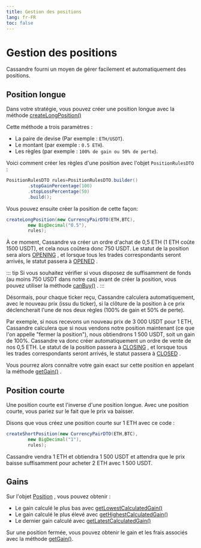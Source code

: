 ```yaml
---
title: Gestion des positions
lang: fr-FR
toc: false
---
```


# Gestion des positions

Cassandre fourni un moyen de gérer facilement et automatiquement des positions.

## Position longue

Dans votre stratégie, vous pouvez créer une position longue avec la
méthode [createLongPosition()](https://www.javadoc.io/doc/tech.cassandre.trading.bot/cassandre-trading-bot-spring-boot-autoconfigure/latest/tech/cassandre/trading/bot/strategy/GenericCassandreStrategy.html#createLongPosition%28tech.cassandre.trading.bot.dto.util.CurrencyPairDTO,java.math.BigDecimal,tech.cassandre.trading.bot.dto.position.PositionRulesDTO%29)

Cette méthode a trois paramètres :

* La paire de devise (Par exemple : `ETH/USDT`).
* Le montant (par exemple : `0.5 ETH`).
* Les règles (par exemple : `100% de gain ou 50% de perte`).

Voici comment créer les règles d'une position avec l'objet `PositionRulesDTO` :

```java
PositionRulesDTO rules=PositionRulesDTO.builder()
        .stopGainPercentage(100)
        .stopLossPercentage(50)
        .build();
```

Vous pouvez ensuite créer la position de cette façon:

```java
createLongPosition(new CurrencyPairDTO(ETH,BTC),
        new BigDecimal("0.5"),
        rules);
```

À ce moment, Cassandre va créer un ordre d'achat de 0,5 ETH (1 ETH coûte 1500 USDT), et cela nous coûtera donc 750 USDT.
Le statut de la position sera alors
[OPENING](https://www.javadoc.io/doc/tech.cassandre.trading.bot/cassandre-trading-bot-spring-boot-autoconfigure/latest/tech/cassandre/trading/bot/dto/position/PositionStatusDTO.html#OPENING)
, et lorsque tous les trades correspondants seront arrivés, le statut passera
à [OPENED](https://www.javadoc.io/doc/tech.cassandre.trading.bot/cassandre-trading-bot-spring-boot-autoconfigure/latest/tech/cassandre/trading/bot/dto/position/PositionStatusDTO.html#OPENED)
.

::: tip
Si vous souhaitez vérifier si vous disposez de suffisamment de fonds (au moins 750 USDT dans notre cas) avant de créer
la position, vous pouvez utiliser la
méthode [canBuy()](https://www.javadoc.io/doc/tech.cassandre.trading.bot/cassandre-trading-bot-spring-boot-autoconfigure/latest/tech/cassandre/trading/bot/strategy/GenericCassandreStrategy.html#canBuy%28tech.cassandre.trading.bot.dto.user.AccountDTO,tech.cassandre.trading.bot.dto.util.CurrencyPairDTO,java.math.BigDecimal%29)
.
:::

Désormais, pour chaque ticker reçu, Cassandre calculera automatiquement, avec le nouveau prix (issu du ticker), si la
clôture de la position à ce prix déclencherait l'une de nos deux règles (100% de gain et 50% de perte).

Par exemple, si nous recevons un nouveau prix de 3 000 USDT pour 1 ETH, Cassandre calculera que si nous vendons notre
position maintenant (ce que l'on appelle "fermer la position"), nous obtiendrons 1 500 USDT, soit un gain de 100%.
Cassandre va donc créer automatiquement un ordre de vente de nos 0,5 ETH. Le statut de la
position passera
à [CLOSING](https://www.javadoc.io/doc/tech.cassandre.trading.bot/cassandre-trading-bot-spring-boot-autoconfigure/latest/tech/cassandre/trading/bot/dto/position/PositionStatusDTO.html#CLOSING)
, et lorsque tous les trades correspondants seront arrivés, le statut passera
à [CLOSED](https://www.javadoc.io/doc/tech.cassandre.trading.bot/cassandre-trading-bot-spring-boot-autoconfigure/latest/tech/cassandre/trading/bot/dto/position/PositionStatusDTO.html#CLOSED)
.

Vous pourrez alors connaître votre gain exact sur cette position en appelant la
méthode [getGain()](https://www.javadoc.io/doc/tech.cassandre.trading.bot/cassandre-trading-bot-spring-boot-autoconfigure/latest/tech/cassandre/trading/bot/dto/position/PositionDTO.html#getGain())
.

## Position courte

Une position courte est l'inverse d'une position longue. Avec une position courte, vous pariez sur le fait que le prix
va baisser.

Disons que vous créez une position courte sur 1 ETH avec ce code :

```java
createShortPosition(new CurrencyPairDTO(ETH,BTC),
        new BigDecimal("1"),
        rules);
```

Cassandre vendra 1 ETH et obtiendra 1 500 USDT et attendra que le prix baisse suffisamment pour acheter 2 ETH avec 1 500
USDT.

## Gains

Sur
l'objet [Position](https://www.javadoc.io/doc/tech.cassandre.trading.bot/cassandre-trading-bot-spring-boot-autoconfigure/latest/tech/cassandre/trading/bot/dto/position/PositionDTO.html)
, vous pouvez obtenir :

* Le gain calculé le plus bas avec [getLowestCalculatedGain()](https://www.javadoc.io/doc/tech.cassandre.trading.bot/cassandre-trading-bot-spring-boot-autoconfigure/latest/tech/cassandre/trading/bot/dto/position/PositionDTO.html#getLowestCalculatedGain())
* Le gain calculé le plus élevé avec [getHighestCalculatedGain()](https://www.javadoc.io/doc/tech.cassandre.trading.bot/cassandre-trading-bot-spring-boot-autoconfigure/latest/tech/cassandre/trading/bot/dto/position/PositionDTO.html#getHighestCalculatedGain())
* Le dernier gain calculé avec [getLatestCalculatedGain()](https://www.javadoc.io/doc/tech.cassandre.trading.bot/cassandre-trading-bot-spring-boot-autoconfigure/latest/tech/cassandre/trading/bot/dto/position/PositionDTO.html#getLatestCalculatedGain())

Sur une position fermée, vous pouvez obtenir le gain et les frais associés avec la méthode [getGain()](https://www.javadoc.io/doc/tech.cassandre.trading.bot/cassandre-trading-bot-spring-boot-autoconfigure/latest/tech/cassandre/trading/bot/dto/position/PositionDTO.html#getGain()).